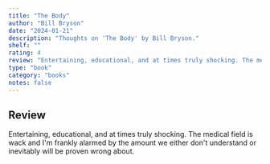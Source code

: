 ```yaml
---
title: "The Body"
author: "Bill Bryson"
date: "2024-01-21"
description: "Thoughts on 'The Body' by Bill Bryson."
shelf: ""
rating: 4
review: "Entertaining, educational, and at times truly shocking. The medical field is wack and I'm frankly alarmed by the amount we either don't understand or inevitably will be proven wrong about."
type: "book"
category: "books"
notes: false
---
```


## Review

Entertaining, educational, and at times truly shocking. The medical field is wack and I'm frankly alarmed by the amount we either don't understand or inevitably will be proven wrong about.
